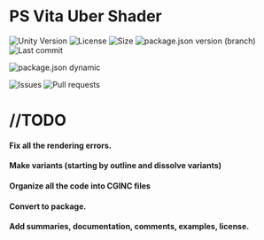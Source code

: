 # PS Vita Uber Shader
 
![Unity Version](https://img.shields.io/badge/Unity-2018.2%2B-blue?style=plastic) ![License](https://img.shields.io/github/license/ParkingLotGames/PS-Vita-Uber-Shader?style=plastic) ![Size](https://img.shields.io/github/repo-size/ParkingLotGames/PS-Vita-Uber-Shader?style=plastic) ![package.json version (branch)](https://img.shields.io/github/package-json/v/ParkingLotGames/PS-Vita-Uber-Shader/main?style=plastic) ![Last commit](https://img.shields.io/github/last-commit/ParkingLotGames/PS-Vita-Uber-Shader?style=plastic)

![package.json dynamic](https://img.shields.io/github/package-json/keywords/ParkingLotGames/PS-Vita-Uber-Shader?style=plastic)

![Issues](https://img.shields.io/github/issues-raw/ParkingLotGames/PS-Vita-Uber-Shader?style=plastic) ![Pull requests](https://img.shields.io/github/issues-pr-raw/ParkingLotGames/PS-Vita-Uber-Shader?style=plastic)

# //TODO

#### Fix all the rendering errors.
#### Make variants (starting by outline and dissolve variants)
#### Organize all the code into CGINC files
#### Convert to package.
#### Add summaries, documentation, comments, examples, license.
